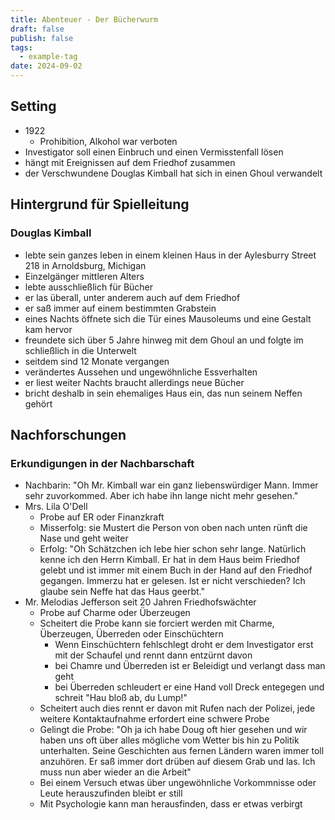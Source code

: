 ```yaml
---
title: Abenteuer - Der Bücherwurm
draft: false
publish: false
tags:
  - example-tag
date: 2024-09-02
---
```

## Setting
* 1922
	* Prohibition, Alkohol war verboten
* Investigator soll einen Einbruch und einen Vermisstenfall lösen
* hängt mit Ereignissen auf dem Friedhof zusammen
* der Verschwundene Douglas Kimball hat sich in einen Ghoul verwandelt

## Hintergrund für Spielleitung
### Douglas Kimball
* lebte sein ganzes leben in einem kleinen Haus in der Aylesburry Street 218 in Arnoldsburg, Michigan
* Einzelgänger mittleren Alters
* lebte ausschließlich für Bücher
* er las überall, unter anderem auch auf dem Friedhof
* er saß immer auf einem bestimmten Grabstein
* eines Nachts öffnete sich die Tür eines Mausoleums und eine Gestalt kam hervor
* freundete sich über 5 Jahre hinweg mit dem Ghoul an und folgte im schließlich in die Unterwelt
* seitdem sind 12 Monate vergangen
* verändertes Aussehen und ungewöhnliche Essverhalten
* er liest weiter Nachts braucht allerdings neue Bücher
* bricht deshalb in sein ehemaliges Haus ein, das nun seinem Neffen gehört

## Nachforschungen
### Erkundigungen in der Nachbarschaft
* Nachbarin: "Oh Mr. Kimball war ein ganz liebenswürdiger Mann. Immer sehr zuvorkommed. Aber ich habe ihn lange nicht mehr gesehen."
* Mrs. Lila O'Dell
	* Probe auf ER oder Finanzkraft
	* Misserfolg: sie Mustert die Person von oben nach unten rünft die Nase und geht weiter
	* Erfolg: "Oh Schätzchen ich lebe hier schon sehr lange. Natürlich kenne ich den Herrn Kimball. Er hat in dem Haus beim Friedhof gelebt und ist immer mit einem Buch in der Hand auf den Friedhof gegangen. Immerzu hat er gelesen. Ist er nicht verschieden? Ich glaube sein Neffe hat das Haus geerbt."
* Mr. Melodias Jefferson seit 20 Jahren Friedhofswächter
	* Probe auf Charme oder Überzeugen
	* Scheitert die Probe kann sie forciert werden mit Charme, Überzeugen, Überreden oder Einschüchtern
		* Wenn Einschüchtern fehlschlegt droht er dem Investigator erst mit der Schaufel und rennt dann entzürnt davon
		* bei Chamre und Überreden ist er Beleidigt und verlangt dass man geht
		* bei Überreden schleudert er eine Hand voll Dreck entegegen und schreit "Hau bloß ab, du Lump!"
	* Scheitert auch dies rennt er davon mit Rufen nach der Polizei, jede weitere Kontaktaufnahme erfordert eine schwere Probe
	* Gelingt die Probe: "Oh ja ich habe Doug oft hier gesehen und wir haben uns oft über alles mögliche vom Wetter bis hin zu Politik unterhalten. Seine Geschichten aus fernen Ländern waren immer toll anzuhören. Er saß immer dort drüben auf diesem Grab und las. Ich muss nun aber wieder an die Arbeit"
	* Bei einem Versuch etwas über ungewöhnliche Vorkommnisse oder Leute herauszufinden bleibt er still
	* Mit Psychologie kann man herausfinden, dass er etwas verbirgt